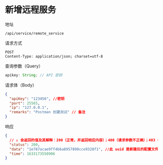 # 新增远程服务

地址

```
/api/service/remote_service
```

请求方式

```
POST
Content-Type: application/json; charset=utf-8
```

查询参数（Query）

```js
apikey: String; // API 密钥
```

请求体（Body）

```json
{
  "apiKey": "123456", //密钥
  "port": 25565,
  "ip": "127.0.0.1",
  "remarks": "Postman 创建测试" // 备注
}
```

响应

```json
{
  // ↓ 会返回的值及其解释：200（正常，并返回相应内容）；400（请求参数不正确）；403（无权限）；500（服务器内部错误）
  "status": 200,
  "data": "1e787acae9ff4b6a8957890cce9328f1", //此 uuid 是新建后的配置文件 uuid
  "time": 1633173550906
}
```
